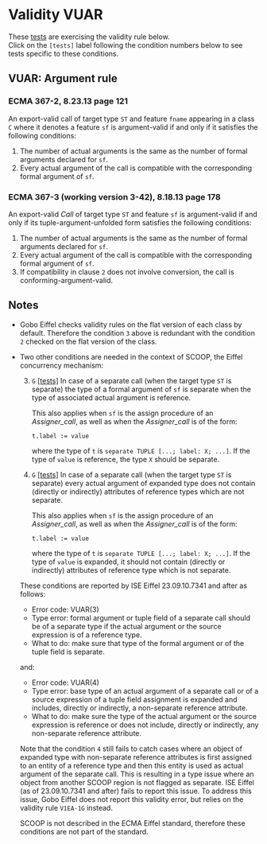 # Validity VUAR

These [tests](.) are exercising the validity rule below.  
Click on the `[tests]` label following the condition numbers below to see tests specific to these conditions.

## VUAR: Argument rule

### ECMA 367-2, 8.23.13 page 121

An export-valid call of target type `ST` and feature `fname` appearing in a class `C` where it denotes a feature `sf` is argument-valid if and only if it satisfies the following conditions:

1. The number of actual arguments is the same as the number of formal arguments declared for `sf`.
2. Every actual argument of the call is compatible with the corresponding formal argument of `sf`.

### ECMA 367-3 (working version 3-42), 8.18.13 page 178

An export-valid *Call* of target type `ST` and feature `sf` is argument-valid if and only if its tuple-argument-unfolded form satisfies the following conditions:

1. The number of actual arguments is the same as the number of formal arguments declared for `sf`.
2. Every actual argument of the call is compatible with the corresponding formal argument of `sf`.
3. If compatibility in clause `2` does not involve conversion, the call is conforming-argument-valid.

##  Notes

* Gobo Eiffel checks validity rules on the flat version of each class by default. Therefore the condition `3` above is redundant with the condition `2` checked on the flat version of the class.

* Two other conditions are needed in the context of SCOOP, the Eiffel concurrency mechanism:

  3. `G` [\[tests\]](../vuar3g) In case of a separate call (when the target type `ST` is separate) the type of a formal argument of `sf` is separate when the type of associated actual argument is reference.
  
      This also applies when `sf` is the assign procedure of an *Assigner\_call*, as well as when the *Assigner\_call* is of the form:
      ```
      t.label := value
      ```
      where the type of `t` is `separate TUPLE [...; label: X; ...]`. If the type of `value` is reference, the type `X` should be separate.

  4. `G` [\[tests\]](../vuar4g) In case of a separate call (when the target type `ST` is separate) every actual argument of expanded type does not contain (directly or indirectly) attributes of reference types which are not separate.
  
      This also applies when `sf` is the assign procedure of an *Assigner\_call*, as well as when the *Assigner\_call* is of the form:
      ```
      t.label := value
      ```
      where the type of `t` is `separate TUPLE [...; label: X; ...]`. If the type of `value` is expanded, it should not contain (directly or indirectly) attributes of reference type which is not separate.

  These conditions are reported by ISE Eiffel 23.09.10.7341 and after as follows:

  * Error code: VUAR(3)
  * Type error: formal argument or tuple field of a separate call should be of a separate type if the actual argument or the source expression is of a reference type.
  * What to do: make sure that type of the formal argument or of the tuple field is separate.

  and:

  * Error code: VUAR(4)
  * Type error: base type of an actual argument of a separate call or of a source expression of a tuple field assignment is expanded and includes, directly or indirectly, a non-separate reference attribute.
  * What to do: make sure the type of the actual argument or the source expression is reference or does not include, directly or indirectly, any non-separate reference attribute.

  Note that the condition `4` still fails to catch cases where an object of expanded type with non-separate reference attributes is first assigned to an entity of a reference type and then this entity is used as actual argument of the separate call. This is resulting in a type issue where an object from another SCOOP region is not flagged as separate. ISE Eiffel (as of 23.09.10.7341 and after) fails to report this issue. To address this issue, Gobo Eiffel does not report this validity error, but relies on the validity rule `V1EA-1G` instead.

  SCOOP is not described in the ECMA Eiffel standard, therefore these conditions are not part of the standard.
